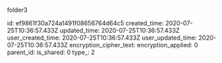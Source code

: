 folder3

id: ef9861f30a724a1491f08656764d64c5
created_time: 2020-07-25T10:36:57.433Z
updated_time: 2020-07-25T10:36:57.433Z
user_created_time: 2020-07-25T10:36:57.433Z
user_updated_time: 2020-07-25T10:36:57.433Z
encryption_cipher_text: 
encryption_applied: 0
parent_id: 
is_shared: 0
type_: 2